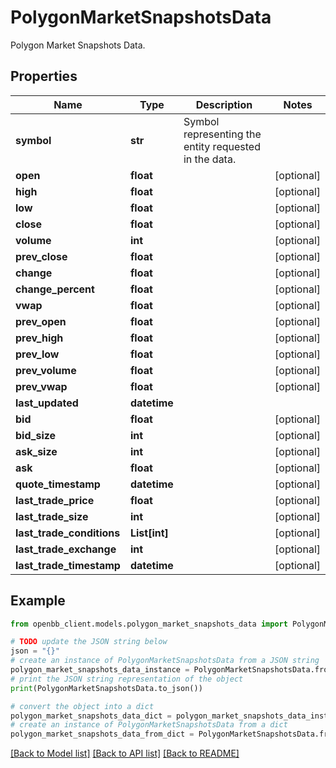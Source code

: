 # PolygonMarketSnapshotsData

Polygon Market Snapshots Data.

## Properties

Name | Type | Description | Notes
------------ | ------------- | ------------- | -------------
**symbol** | **str** | Symbol representing the entity requested in the data. | 
**open** | **float** |  | [optional] 
**high** | **float** |  | [optional] 
**low** | **float** |  | [optional] 
**close** | **float** |  | [optional] 
**volume** | **int** |  | [optional] 
**prev_close** | **float** |  | [optional] 
**change** | **float** |  | [optional] 
**change_percent** | **float** |  | [optional] 
**vwap** | **float** |  | [optional] 
**prev_open** | **float** |  | [optional] 
**prev_high** | **float** |  | [optional] 
**prev_low** | **float** |  | [optional] 
**prev_volume** | **float** |  | [optional] 
**prev_vwap** | **float** |  | [optional] 
**last_updated** | **datetime** |  | 
**bid** | **float** |  | [optional] 
**bid_size** | **int** |  | [optional] 
**ask_size** | **int** |  | [optional] 
**ask** | **float** |  | [optional] 
**quote_timestamp** | **datetime** |  | [optional] 
**last_trade_price** | **float** |  | [optional] 
**last_trade_size** | **int** |  | [optional] 
**last_trade_conditions** | **List[int]** |  | [optional] 
**last_trade_exchange** | **int** |  | [optional] 
**last_trade_timestamp** | **datetime** |  | [optional] 

## Example

```python
from openbb_client.models.polygon_market_snapshots_data import PolygonMarketSnapshotsData

# TODO update the JSON string below
json = "{}"
# create an instance of PolygonMarketSnapshotsData from a JSON string
polygon_market_snapshots_data_instance = PolygonMarketSnapshotsData.from_json(json)
# print the JSON string representation of the object
print(PolygonMarketSnapshotsData.to_json())

# convert the object into a dict
polygon_market_snapshots_data_dict = polygon_market_snapshots_data_instance.to_dict()
# create an instance of PolygonMarketSnapshotsData from a dict
polygon_market_snapshots_data_from_dict = PolygonMarketSnapshotsData.from_dict(polygon_market_snapshots_data_dict)
```
[[Back to Model list]](../README.md#documentation-for-models) [[Back to API list]](../README.md#documentation-for-api-endpoints) [[Back to README]](../README.md)


